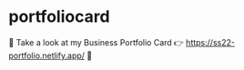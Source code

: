 # portfoliocard
🔗 Take a look at my Business Portfolio Card  👉  https://ss22-portfolio.netlify.app/ 🔗
